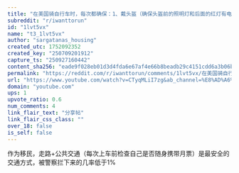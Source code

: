 ```yaml
---
title: "在美国骑自行车时，每次都确保：1、戴头盔（确保头盔前的照明灯和后面的红灯有电并完好运行），2、不要戴耳机看手机，3、如果你真要听导航看地图，就把车停在路边再看；4、确保自行车前的照明灯和后面的红灯有电并完好运行。5、请像开车一样骑自行车，比如左转右转都要做出相应的手势。"
subreddit: "r/iwanttorun"
id: "1lvt5vx"
name: "t3_1lvt5vx"
author: "sargatanas_housing"
created_utc: 1752092352
created_key: "250709201912"
capture_ts: "250927160442"
content_sha256: "eade9f028eb01d3d4fda6e67af4e66b8beadb29c4151cdd6a3b06b2f8685a07d"
permalink: "https://reddit.com/r/iwanttorun/comments/1lvt5vx/在美国骑自行车时每次都确保1戴头盔确保头盔前的照明灯和后面的红灯有电并完好运行2不要戴耳机看手机3如/"
url: "https://www.youtube.com/watch?v=CTyqMLiI7zg&ab_channel=%E8%AD%A6%E5%AF%9F%E8%A6%96%E8%A7%92"
domain: "youtube.com"
ups: 1
upvote_ratio: 0.6
num_comments: 4
link_flair_text: "分享帖"
link_flair_css_class: ""
over_18: false
is_self: false
---
```


作为移民，走路+公共交通（每次上车前检查自己是否随身携带月票）是最安全的交通方式，被警察拦下来的几率低于1%
